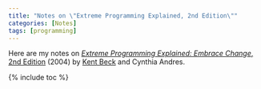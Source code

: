 ```yaml
---
title: "Notes on \"Extreme Programming Explained, 2nd Edition\""
categories: [Notes]
tags: [programming]
---
```


Here are my notes on [*Extreme Programming Explained: Embrace Change*, 2nd Edition](https://www.amazon.com/dp/0321278658) (2004) by [Kent Beck](https://www.kentbeck.com/) and Cynthia Andres.

{% include toc %}